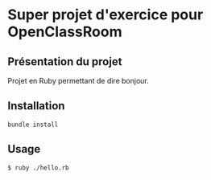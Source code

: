 # Super projet d'exercice pour OpenClassRoom

## Présentation du projet

Projet en Ruby permettant de dire bonjour.

## Installation

```
bundle install
```
## Usage

```
$ ruby ./hello.rb
```
